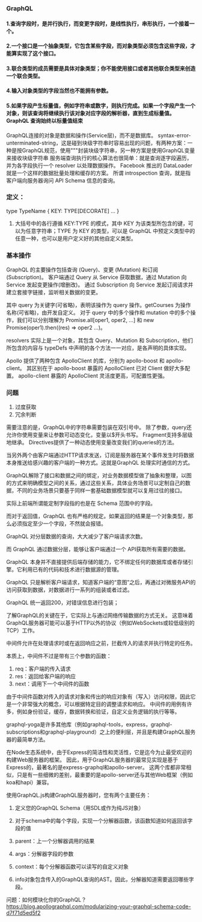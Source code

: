 ### GraphQL

#### 1.查询字段时，是并行执行，而变更字段时，是线性执行，串形执行，一个接着一个。
#### 2.一个接口是一个抽象类型，它包含某些字段，而对象类型必须包含这些字段，才能算实现了这个接口。
#### 3.联合类型的成员需要是具体对象类型；你不能使用接口或者其他联合类型来创造一个联合类型。
#### 4.输入对象类型的字段当然也不能拥有参数。
#### 5.如果字段产生标量值，例如字符串或数字，则执行完成。如果一个字段产生一个对象，则该查询将继续执行该对象对应字段的解析器，直到生成标量值。GraphQL 查询始终以标量值结束

  GraphQL连接的对象是数据和操作(Service层)，而不是数据库。
  syntax-error-unterminated-string，这是碰到块级字符串时容易出现的问题，有两种方案：一种是按GraphQL规范，使用"""封装块级字符串，另一种方案是使用GraphQL变量来接收块级字符串
  服务端查询执行的核心算法也很简单：就是查询逐字段遍历，并为各字段执行一个 resolver 以处理数据操作。
  Facebook 推出的 DataLoader 就是一个这样的数据批量处理和缓存的方案。
  所谓 introspection 查询，就是指客户端向服务器询问 API Schema 信息的查询。
  
### 定义：
type TypeName {
  KEY: TYPE[DECORATE]
  …
}
1. 大括号中的各行遵循 KEY:TYPE 的模式，其中 KEY 为该类型所包含的键，可以为任意字符串；TYPE 为 KEY 的类型，可以是 GraphQL 中预定义类型中的任意一种，也可以是用户定义好的其他自定义类型。

### 基本操作
GraphQL 的主要操作包括查询 (Query)、变更 (Mutation) 和订阅 (Subscription)。
客户端通过 Query 从 Service 获取数据，通过 Mutation 向 Service 发起变更操作(增删改)。
通过 Subscription 向 Service 发起订阅请求并建立套接字链接，监听相关数据的变更。

其中 query 为关键字(可省略)，表明该操作为 query 操作。getCourses 为操作名称(可省略)，由开发自定义。
对于 query 中的多个操作和 mutation 中的多个操作，我们可以分别理解为 Promise.all[oper1, oper2, …] 和 new Promise(oper1).then((res) => oper2 …)。

resolvers 实际上是一个对象，其包含 Query、Mutation 和 Subscription，他们所包含的内容与 typeDefs 中声明的各个方法一一对应，是各声明的具体实现。

Apollo 提供了两种包含 ApolloClient 的库，分别为 apollo-boost 和 apollo-client。
其区别在于 apollo-boost 暴露的 ApolloClient 已对 Client 做好大多配置。
apollo-client 暴露的 ApolloClient 灵活度更高，可配置性更强。

### 问题
1. 过度获取
2. 冗余判断

需要注意的是，GraphQL中的字符串需要包装在双引号中。
除了参数，query还允许你使用变量来让参数可动态变化，变量以$开头书写。
Fragment支持多层级地继承。
Directives提供了一种动态使用变量改变我们的queries的方法。

当另外两个由客户端通过HTTP请求发送，订阅是服务器在某个事件发生时将数据本身推送给感兴趣的客户端的一种方式。这就是GraphQL 处理实时通信的方式。

GraphQL解除了接口和数据之间的绑定，对业务数据模型做了抽象和整理，以图的方式来明确模型之间的关系，通过这些关系，具体业务场景可以定制自己的数据，不同的业务场景只要基于同样一套基础数据模型就可以复用过往的接口。

实际上前端所谓能定制字段指的也是在 Schema 范围中的字段。

而对于返回值，GraphQL 也有严格的规定。如果返回的结果是一个对象类型，那么必须指定至少一个字段，不然就会报错。

GraphQL 对分层数据的查询，大大减少了客户端请求次数。

而 GraphQL 通过数据分层，能够让客户端通过一个 API获取所有需要的数据。

GraphQL 本身并不直接提供后端存储的能力，它不绑定任何的数据库或者存储引擎。它利用已有的代码和技术进行数据源的管理。

GraphQL 只是解析客户端请求，知道客户端的“意图”之后，再通过对微服务API的访问获取到数据，对数据进行一系列的组装或者过滤。

GraphQL 统一返回200，对错误信息进行包装；

了解GraphQL的关键在于，它实际上与通过网络传输数据的方式无关。 这意味着GraphQL服务器可能可以基于HTTP以外的协议（例如WebSockets或较低级别的TCP）工作。

中间件允许在处理请求时或在返回响应之前，拦截传入的请求并执行特定的任务。

本质上，中间件不过是带有三个参数的函数：

1. req：客户端的传入请求
2. res：返回给客户端的响应
3. next：调用下一个中间件的函数

由于中间件函数对传入的请求对象和传出的响应对象有（写入）访问权限，因此它是一个非常强大的概念，可以根据特定目的调整请求和响应。
中间件的用例有许多，例如身份验证，缓存，数据转换和验证，自定义业务逻辑的执行等等。

graphql-yoga是许多其他库（例如graphql-tools，express，graphql-subscriptions和graphql-playground）之上的便利层，并且是构建GraphQL服务器的最简单方法。

在Node生态系统中，由于Express的简洁性和灵活性，它是迄今为止最受欢迎的构建Web服务器的框架。 因此，用于GraphQL服务器的最常见实现是基于Express的，最著名的是express-graphql和apollo-server。 这两个库都非常相似，只是有一些细微的差别，最重要的是apollo-server还与其他Web框架（例如koa和hapi）兼容。

使用GraphQL.js构建GraphQL服务器时，您有两个主要任务：
1. 定义您的GraphQL Schema（用SDL或作为纯JS对象）
2. 对于schema中的每个字段，实现一个分解器函数，该函数知道如何返回该字段的值


1. parent：上一个分解器调用的结果
2. args：分解器字段的参数
3. context：每个分解器函数可以读写的自定义对象
4. info对象包含传入的GraphQL查询的AST。因此，分解器知道需要返回哪些字段。


问题：如何模块化你的GraphQL？
https://blog.apollographql.com/modularizing-your-graphql-schema-code-d7f71d5ed5f2
